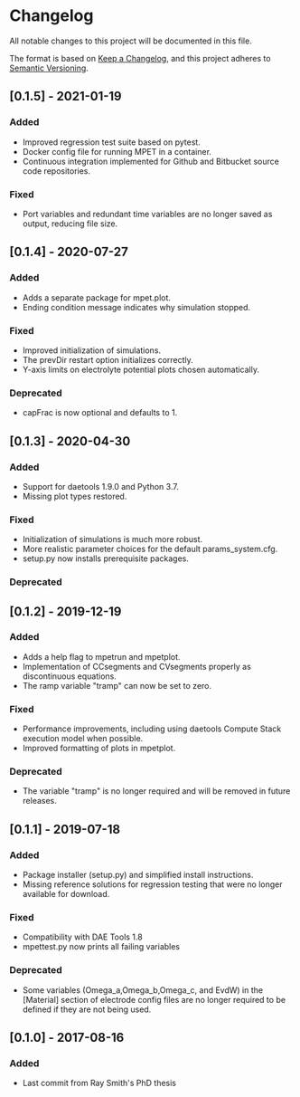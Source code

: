 # Changelog
All notable changes to this project will be documented in this file.

The format is based on [Keep a Changelog](https://keepachangelog.com/en/1.0.0/),
and this project adheres to [Semantic Versioning](https://semver.org/spec/v2.0.0.html).


## [0.1.5] - 2021-01-19
### Added
- Improved regression test suite based on pytest.
- Docker config file for running MPET in a container.
- Continuous integration implemented for Github and Bitbucket source code repositories.

### Fixed
- Port variables and redundant time variables are no longer saved as output, reducing file size.


## [0.1.4] - 2020-07-27
### Added
- Adds a separate package for mpet.plot.
- Ending condition message indicates why simulation stopped.

### Fixed
- Improved initialization of simulations.
- The prevDir restart option initializes correctly.
- Y-axis limits on electrolyte potential plots chosen automatically.

### Deprecated
- capFrac is now optional and defaults to 1.


## [0.1.3] - 2020-04-30
### Added
- Support for daetools 1.9.0 and Python 3.7.
- Missing plot types restored.

### Fixed
- Initialization of simulations is much more robust.
- More realistic parameter choices for the default params_system.cfg.
- setup.py now installs prerequisite packages.

### Deprecated


## [0.1.2] - 2019-12-19
### Added
- Adds a help flag to mpetrun and mpetplot.
- Implementation of CCsegments and CVsegments properly as discontinuous equations.
- The ramp variable "tramp" can now be set to zero.

### Fixed
- Performance improvements, including using daetools Compute Stack execution model when possible.
- Improved formatting of plots in mpetplot.

### Deprecated
- The variable "tramp" is no longer required and will be removed in future releases.


## [0.1.1] - 2019-07-18
### Added
- Package installer (setup.py) and simplified install instructions.
- Missing reference solutions for regression testing that were no longer available for download.

### Fixed
- Compatibility with DAE Tools 1.8
- mpettest.py now prints all failing variables

### Deprecated
- Some variables (Omega_a,Omega_b,Omega_c, and EvdW) in the [Material] section of electrode config files are no longer required to be defined if they are not being used.


## [0.1.0] - 2017-08-16
### Added
- Last commit from Ray Smith's PhD thesis
